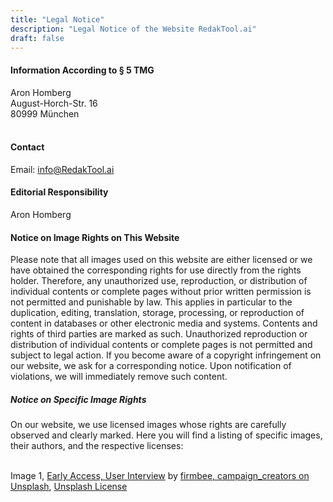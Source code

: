 ```yaml
---
title: "Legal Notice"
description: "Legal Notice of the Website RedakTool.ai"
draft: false
---
```


#### Information According to § 5 TMG

Aron Homberg<br />
August-Horch-Str. 16<br />
80999 München<br />
<br />

#### Contact

Email: info@RedakTool.ai

#### Editorial Responsibility

Aron Homberg


#### Notice on Image Rights on This Website

Please note that all images used on this website are either licensed or we have obtained the corresponding rights for use directly from the rights holder. Therefore, any unauthorized use, reproduction, or distribution of individual contents or complete pages without prior written permission is not permitted and punishable by law. This applies in particular to the duplication, editing, translation, storage, processing, or reproduction of content in databases or other electronic media and systems. Contents and rights of third parties are marked as such. Unauthorized reproduction or distribution of individual contents or complete pages is not permitted and subject to legal action. If you become aware of a copyright infringement on our website, we ask for a corresponding notice. Upon notification of violations, we will immediately remove such content.

##### Notice on Specific Image Rights

On our website, we use licensed images whose rights are carefully observed and clearly marked. Here you will find a listing of specific images, their authors, and the respective licenses:
<br />
<br />
<!-- Image 1 -->
Image 1, <a href="/#scroll=CustomerAppFeaturesSection" target="_blank">Early Access, User Interview</a> by <a href="https://unsplash.com/de/fotos/person-die-auf-weissem-papier-schreibt-gcsNOsPEXfs" target="_blank">firmbee, campaign_creators on Unsplash</a>, <a href="https://unsplash.com/license" target="_blank">Unsplash License</a><br />